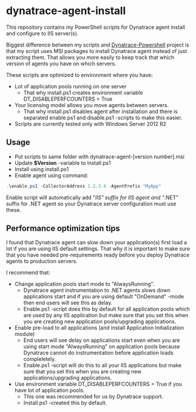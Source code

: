 # dynatrace-agent-install
This repository contains my PowerShell scripts for Dynatrace agent install and configure to IIS server(s).

Biggest difference between my scripts and [Dynatrace-Powershell](https://github.com/Dynatrace/Dynatrace-Powershell) project is that my script uses MSI packages to install Dynatrace agent instead of just extracting them.
That allows you more easily to keep track that which version of agents you have on which servers.


These scripts are optimized to environment where you have:
* Lot of application pools running on one server
  * That why install.ps1 creates environment variable DT_DISABLEPERFCOUNTERS = True
* Your licensing model allows you move agents between servers.
  * That why install.ps1 disables agent after installation and there is separated enable.ps1 and disable.ps1 -scripts to make this easier.
* Scripts are currently tested only with Windows Server 2012 R2


## Usage
* Put scripts to same folder with  dynatrace-agent-[version number].msi
* Update **$Version** -variable to install.ps1
* Install using install.ps1
* Enable agent using command:
```PowerShell
.\enable.ps1 -CollectorAddress 1.2.3.4 -AgentPrefix "MyApp"
```

Enable script will automatically add "_IIS" suffix for IIS agent and "_.NET" suffix for .NET agent so your Dynatrace server configuration must use these.
 

## Performance optimization tips
I found that Dynatrace agent can slow down your application(s) first load a lot if you are using IIS default settings.
That why it is important to make sure that you have needed pre-requirements ready before you deploy Dynatrace agents to production servers.

I recommend that:
* Change application pools start mode to "AlwaysRunning".
  * Dynatrace agent instrumentation to .NET agents slows down applications start and if you are using default "OnDemand" -mode then end users will see this as delay.
  * Enable.ps1 -script does this by default for all application pools which are used by any IIS application but make sure that you set this when you are creating new application pools/upgrading applications.
* Enable pre-load to all applications (and install Application Initialization module)
  * End users will see delay on applications start even when you are using start mode "AlwaysRunning" on application pools because Dynatrace cannot do instrumentation before application loads compleletely.
  * Enable.ps1 -script will do this to all your IIS applications but make sure that you set this when you are creating new applications/upgrading applications.
* Use environment variable DT_DISABLEPERFCOUNTERS = True if you have lot of application pools.
  * This one was recommended for us by Dynatrace support.
  * Install.ps1 -created this by default.